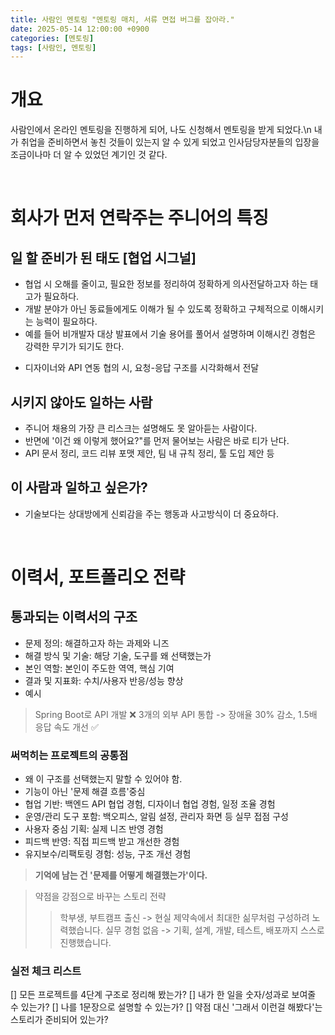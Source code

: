 ```yaml
---
title: 사람인 멘토링 "멘토링 매치, 서류 면접 버그를 잡아라."
date: 2025-05-14 12:00:00 +0900
categories: [멘토링]
tags: [사람인, 멘토링]
---
```


# 개요

사람인에서 온라인 멘토링을 진행하게 되어, 나도 신청해서 멘토링을 받게 되었다.\n 내가 취업을 준비하면서 놓친 것들이 있는지 알 수 있게 되었고 인사담당자분들의 입장을 조금이나마 더 알 수 있었던 계기인 것 같다.


</br>


# 회사가 먼저 연락주는 주니어의 특징

## 일 할 준비가 된 태도 [협업 시그널]
- 협업 시 오해를 줄이고, 필요한 정보를 정리하여 정확하게 의사전달하고자 하는 태고가 필요하다.
- 개발 분야가 아닌 동료들에게도 이해가 될 수 있도록 정확하고 구체적으로 이해시키는 능력이 필요하다.
- 예를 들어 비개발자 대상 발표에서 기술 용어를 풀어서 설명하며 이해시킨 경험은 강력한 무기가 되기도 한다.
* 디자이너와 API 연동 협의 시, 요청-응답 구조를 시각화해서 전달

## 시키지 않아도 일하는 사람
- 주니어 채용의 가장 큰 리스크는 설명해도 못 알아듣는 사람이다.
- 반면에 '이건 왜 이렇게 했어요?"를 먼저 물어보는 사람은 바로 티가 난다.
- API 문서 정리, 코드 리뷰 포맷 제안, 팀 내 규칙 정리, 툴 도입 제안 등

## 이 사람과 일하고 싶은가?
- 기술보다는 상대방에게 신뢰감을 주는 행동과 사고방식이 더 중요하다.


</br>


# 이력서, 포트폴리오 전략

## 통과되는 이력서의 구조
- 문제 정의: 해결하고자 하는 과제와 니즈
- 해결 방식 및 기술: 해당 기술, 도구를 왜 선택했는가
- 본인 역할: 본인이 주도한 역역, 핵심 기여
- 결과 및 지표화: 수치/사용자 반응/성능 향상
- 예시
> Spring Boot로 API 개발 ❌
> 3개의 외부 API 통합 -> 장애율 30% 감소, 1.5배 응답 속도 개선 ✅


### 써먹히는 프로젝트의 공통점
- 왜 이 구조를 선택했는지 말할 수 있어야 함.
- 기능이 아닌 '문제 해결 흐름'중심
- 협업 기반: 백엔드 API 협업 경험, 디자이너 협업 경험, 일정 조율 경험
- 운영/관리 도구 포함: 백오피스, 알림 설정, 관리자 화면 등 실무 접점 구성
- 사용자 중심 기획: 실제 니즈 반영 경험
- 피드백 반영: 직접 피드백 받고 개선한 경험
- 유지보수/리팩토링 경험: 성능, 구조 개선 경험

> **기억에 남는 건 '문제를 어떻게 해결했는가'이다.**  


> 약점을 강점으로 바꾸는 스토리 전략
>> 학부생, 부트캠프 출신 -> 현실 제약속에서 최대한 싦무처럼 구성하려 노력했습니다.
>> 실무 경험 없음 -> 기획, 설계, 개발, 테스트, 배포까지 스스로 진행했습니다.

### 실전 체크 리스트
[] 모든 프로젝트를 4단계 구조로 정리해 봤는가?
[] 내가 한 일을 숫자/성과로 보여줄 수 있는가?
[] 나를 1문장으로 설명할 수 있는가?
[] 약점 대신 '그래서 이런걸 해봤다'는 스토리가 준비되어 있는가?






















